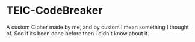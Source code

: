 # TEIC-CodeBreaker
A custom Cipher made by me, and by custom I mean something I thought of. Soo if its been done before then I didn't know about it.
